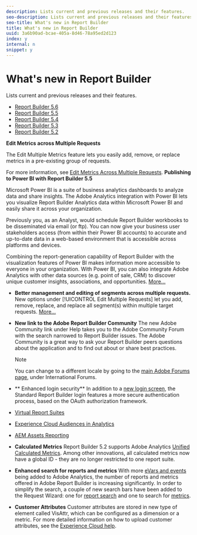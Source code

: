 ```yaml
---
description: Lists current and previous releases and their features.
seo-description: Lists current and previous releases and their features.
seo-title: What's new in Report Builder
title: What's new in Report Builder
uuid: 3a6b90ad-bcae-405a-8d46-78a95ed2d123
index: y
internal: n
snippet: y
---
```


# What's new in Report Builder

Lists current and previous releases and their features.

* [Report Builder 5.6](../../analyze/report-builder/whats-new-arb.md#concept_62D436996B604A1BAE3B61D8FFCEE3AE) 
* [Report Builder 5.5](../../analyze/report-builder/whats-new-arb.md#concept_BED5D0A139CC478F842E0A0C1CC15543) 
* [Report Builder 5.4](../../analyze/report-builder/whats-new-arb.md#concept_74434111954D4352924AB69E963196A0) 
* [Report Builder 5.3](../../analyze/report-builder/whats-new-arb.md#concept_9037E13EC3D24283A67CF0669BF91028) 
* [Report Builder 5.2](../../analyze/report-builder/whats-new-arb.md#concept_9E6C366559604C0498AF1FB3C0AF7ABE)

**Edit Metrics across Multiple Requests**

The Edit Multiple Metrics feature lets you easily add, remove, or replace metrics in a pre-existing group of requests.

For more information, see [Edit Metrics Across Multiple Requests](../../analyze/report-builder/manage-requests/edit-multiple-metrics.md#concept_1524B059C72C4224AA199411151069AB). 
**Publishing to Power BI with Report Builder 5.5**

Microsoft Power BI is a suite of business analytics dashboards to analyze data and share insights. The Adobe Analytics integration with Power BI lets you visualize Report Builder Analytics data within Microsoft Power BI and easily share it across your organization.

Previously you, as an Analyst, would schedule Report Builder workbooks to be disseminated via email (or ftp). You can now give your business user stakeholders access (from within their Power BI accounts) to accurate and up-to-date data in a web-based environment that is accessible across platforms and devices.

Combining the report-generation capability of Report Builder with the visualization features of Power BI makes information more accessible to everyone in your organization. With Power BI, you can also integrate Adobe Analytics with other data sources (e.g. point of sale, CRM) to discover unique customer insights, associations, and opportunities. [More...](../../analyze/report-builder/c-publish-power-bi/power-bi.md#concept_07653F1641774B70AD2DE77F0614B8CC)

* **Better management and editing of segments across multiple requests.** New options under [!UICONTROL Edit Multiple Requests] let you add, remove, replace, and replace all segment(s) within multiple target requests. [More...](../../analyze/report-builder/data-requests/segmentation.md#section_C3D63FCBE1A94369A319243313B03C93) 

* **New link to the Adobe Report Builder Community** The new Adobe Community link under Help takes you to the Adobe Community Forum with the search narrowed to Report Builder issues. The Adobe Community is a great way to ask your Report Builder peers questions about the application and to find out about or share best practices.

  >[!NOTE]
  >
  >You can change to a different locale by going to the [main Adobe Forums page](https://forums.adobe.com/welcome), under International Forums.

* ** Enhanced login security** In addition to a [new login screen](../../analyze/report-builder/setup/login.md#concept_67A16213B90D43C7A624C4E43B821981), the Standard Report Builder login features a more secure authentication process, based on the OAuth authorization framework.

* [Virtual Report Suites](https://marketing.adobe.com/resources/help/en_US/reference/virtual-report-suites.html) 
* [Experience Cloud Audiences in Analytics](https://marketing.adobe.com/resources/help/en_US/mcloud/mc-audiences-aam.html) 
* [AEM Assets Reporting](https://marketing.adobe.com/resources/help/en_US/reference/aem-assets-reporting.html)

* **Calculated Metrics** Report Builder 5.2 supports Adobe Analytics [Unified Calculated Metrics](../../analyze/report-builder/layout/c-metrics-dimensions/calculated-metrics.md#concept_C36AF97877EA49E0B055122E1EE32DD4). Among other innovations, all calculated metrics now have a global ID - they are no longer restricted to one report suite. 

* **Enhanced search for reports and metrics** With more [eVars and events](https://marketing.adobe.com/resources/help/en_US/sc/implement/evars_events.html) being added to Adobe Analytics, the number of reports and metrics offered in Adobe Report Builder is increasing significantly. In order to simplify the search, a couple of new search bars have been added to the Request Wizard: one for [report search](../../analyze/report-builder/data-requests/c-report-types/select-report-types.md#concept_C711B27E6FB64C18AC564EE142FC7EFC) and one to search for [metrics](../../analyze/report-builder/layout/c-metrics-dimensions/t-add-metrics-and-dimensions.md#task_E3F520C020F64C5A96DC5C96FEF71FC4). 

* **Customer Attributes** Customer attributes are stored in new type of element called VisAttr, which can be configured as a dimension or a metric. For more detailed information on how to upload customer attributes, see the [Experience Cloud help](https://marketing.adobe.com/resources/help/en_US/mcloud/attributes.html).

